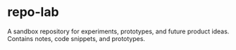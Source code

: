 # repo-lab
A sandbox repository for experiments, prototypes, and future product ideas. Contains notes, code snippets, and prototypes.
